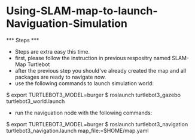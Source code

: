 # Using-SLAM-map-to-launch-Naviguation-Simulation

*** Steps ***
- Steps are extra easy this time. 
- first, please follow the instruction in previous respositry named SLAM-Map Turtlebot
- after the previous step you should've already created the map and all packages are ready to navigate now.
- use the following commands to launch simulation world:

$ export TURTLEBOT3_MODEL=burger
$ roslaunch turtlebot3_gazebo turtlebot3_world.launch

- run the naviguation node with the following commands: 

$ export TURTLEBOT3_MODEL=burger
$ roslaunch turtlebot3_navigation turtlebot3_navigation.launch map_file:=$HOME/map.yaml

